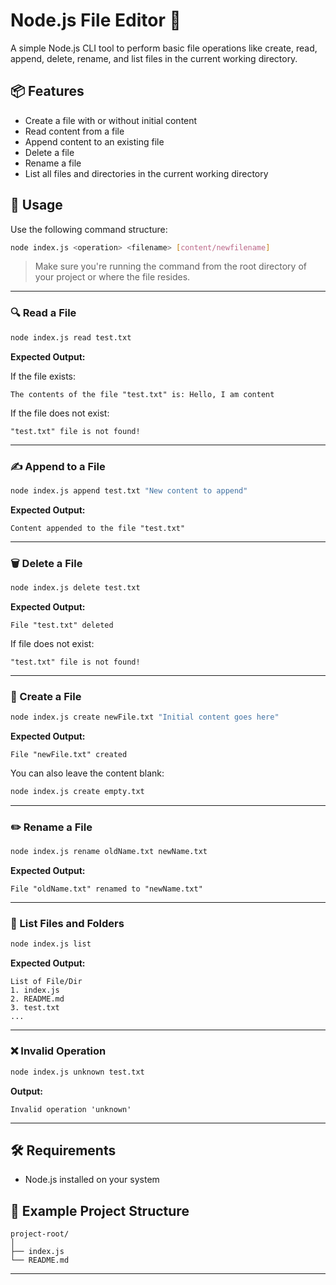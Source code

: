 # Node.js File Editor 📝

A simple Node.js CLI tool to perform basic file operations like create, read, append, delete, rename, and list files in the current working directory.

## 📦 Features

- Create a file with or without initial content
- Read content from a file
- Append content to an existing file
- Delete a file
- Rename a file
- List all files and directories in the current working directory

## 🚀 Usage

Use the following command structure:

```bash
node index.js <operation> <filename> [content/newfilename]
```

> Make sure you're running the command from the root directory of your project or where the file resides.

---

### 🔍 Read a File

```bash
node index.js read test.txt
```

**Expected Output:**

If the file exists:
```
The contents of the file "test.txt" is: Hello, I am content
```

If the file does not exist:
```
"test.txt" file is not found!
```

---

### ✍️ Append to a File

```bash
node index.js append test.txt "New content to append"
```

**Expected Output:**

```
Content appended to the file "test.txt"
```

---

### 🗑️ Delete a File

```bash
node index.js delete test.txt
```

**Expected Output:**

```
File "test.txt" deleted
```

If file does not exist:
```
"test.txt" file is not found!
```

---

### 📁 Create a File

```bash
node index.js create newFile.txt "Initial content goes here"
```

**Expected Output:**

```
File "newFile.txt" created
```

You can also leave the content blank:

```bash
node index.js create empty.txt
```

---

### ✏️ Rename a File

```bash
node index.js rename oldName.txt newName.txt
```

**Expected Output:**

```
File "oldName.txt" renamed to "newName.txt"
```

---

### 📜 List Files and Folders

```bash
node index.js list
```

**Expected Output:**

```
List of File/Dir
1. index.js
2. README.md
3. test.txt
...
```

---

### ❌ Invalid Operation

```bash
node index.js unknown test.txt
```

**Output:**

```
Invalid operation 'unknown'
```

---

## 🛠️ Requirements

- Node.js installed on your system

## 📂 Example Project Structure

```
project-root/
│
├── index.js
└── README.md
```

---

